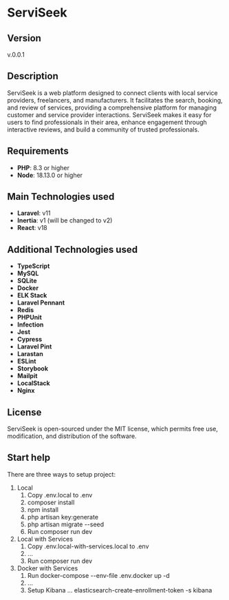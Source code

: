 # ServiSeek

## Version

v.0.0.1

## Description

ServiSeek is a web platform designed to connect clients with local service providers, freelancers, and manufacturers. It facilitates the search, booking, and review of services, providing a comprehensive platform for managing customer and service provider interactions. ServiSeek makes it easy for users to find professionals in their area, enhance engagement through interactive reviews, and build a community of trusted professionals.

## Requirements

-   **PHP**: 8.3 or higher
-   **Node**: 18.13.0 or higher

## Main Technologies used

-   **Laravel**: v11
-   **Inertia**: v1 (will be changed to v2)
-   **React**: v18

## Additional Technologies used

-   **TypeScript**
-   **MySQL**
-   **SQLite**
-   **Docker**
-   **ELK Stack**
-   **Laravel Pennant**
-   **Redis**
-   **PHPUnit**
-   **Infection**
-   **Jest**
-   **Cypress**
-   **Laravel Pint**
-   **Larastan**
-   **ESLint**
-   **Storybook**
-   **Mailpit**
-   **LocalStack**
-   **Nginx**

## License

ServiSeek is open-sourced under the MIT license, which permits free use, modification, and distribution of the software.

## Start help

There are three ways to setup project:

1. Local
    1. Copy .env.local to .env
    2. composer install
    3. npm install
    4. php artisan key:generate
    5. php artisan migrate --seed
    6. Run composer run dev
2. Local with Services
    1. Copy .env.local-with-services.local to .env
    2. ...
    3. Run composer run dev
3. Docker with Services
    1. Run docker-compose --env-file .env.docker up -d
    2. ...
    3. Setup Kibana ... elasticsearch-create-enrollment-token -s kibana
